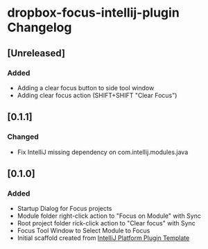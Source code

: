 <!-- Keep a Changelog guide -> https://keepachangelog.com -->

# dropbox-focus-intellij-plugin Changelog

## [Unreleased]
### Added
- Adding a clear focus button to side tool window
- Adding clear focus action (SHIFT+SHIFT "Clear Focus")

## [0.1.1]
### Changed
- Fix IntelliJ missing dependency on com.intellij.modules.java

## [0.1.0]
### Added
- Startup Dialog for Focus projects
- Module folder right-click action to "Focus on Module" with Sync
- Root project folder rick-click action to "Clear focus" with Sync
- Focus Tool Window to Select Module to Focus
- Initial scaffold created from [IntelliJ Platform Plugin Template](https://github.com/JetBrains/intellij-platform-plugin-template)
